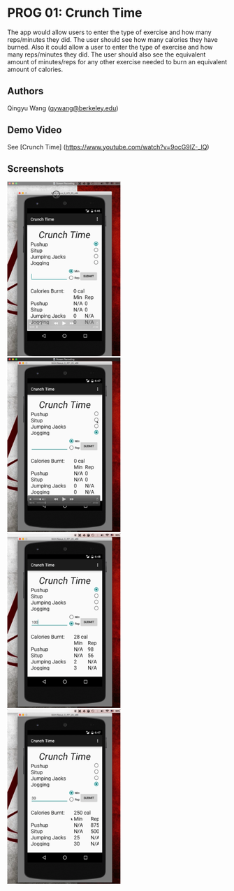 # PROG 01: Crunch Time

The app would allow users to enter the type of exercise and how many reps/minutes they did. The user should see how many calories they have burned. Also it could allow a user to enter the type of exercise and how many reps/minutes they did. The user should also see the equivalent amount of minutes/reps for any other exercise needed to burn an equivalent amount of calories.

## Authors

Qingyu Wang ([qywang@berkeley.edu](mailto:qywang@berkeley.edu))

## Demo Video

See [Crunch Time] (https://www.youtube.com/watch?v=9ocG9IZ-_lQ)

## Screenshots

<img src="screenshots/screenshot1.png" height="400" alt="Screenshot"/>
<img src="screenshots/screenshot2.png" height="400" alt="Screenshot"/>
<img src="screenshots/screenshot3.png" height="400" alt="Screenshot"/>
<img src="screenshots/screenshot4.png" height="400" alt="Screenshot"/>

